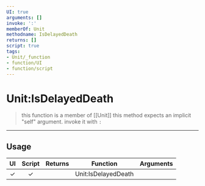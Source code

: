 ```yaml
---
UI: true
arguments: []
invoke: ':'
memberOf: Unit
methodname: IsDelayedDeath
returns: []
script: true
tags:
- Unit/_function
- function/UI
- function/script
---
```

# Unit:IsDelayedDeath
> this function is a member of [[Unit]]
> this method expects an implicit "self" argument. invoke it with `:`
-----
## Usage
|  UI | Script | Returns | Function | Arguments |
|:---:|:------:|-------:|:--------:|:---------|
|✓|✓||Unit:IsDelayedDeath||
